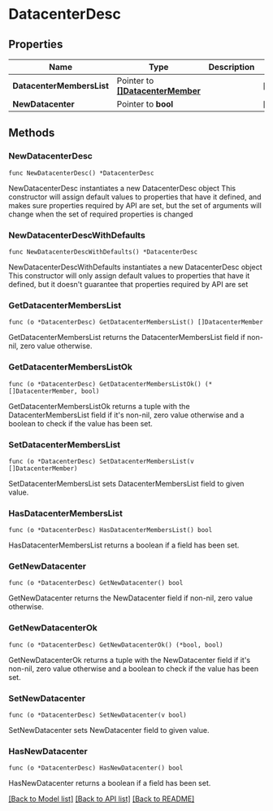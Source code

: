 # DatacenterDesc

## Properties

Name | Type | Description | Notes
------------ | ------------- | ------------- | -------------
**DatacenterMembersList** | Pointer to [**[]DatacenterMember**](DatacenterMember.md) |  | [optional] 
**NewDatacenter** | Pointer to **bool** |  | [optional] 

## Methods

### NewDatacenterDesc

`func NewDatacenterDesc() *DatacenterDesc`

NewDatacenterDesc instantiates a new DatacenterDesc object
This constructor will assign default values to properties that have it defined,
and makes sure properties required by API are set, but the set of arguments
will change when the set of required properties is changed

### NewDatacenterDescWithDefaults

`func NewDatacenterDescWithDefaults() *DatacenterDesc`

NewDatacenterDescWithDefaults instantiates a new DatacenterDesc object
This constructor will only assign default values to properties that have it defined,
but it doesn't guarantee that properties required by API are set

### GetDatacenterMembersList

`func (o *DatacenterDesc) GetDatacenterMembersList() []DatacenterMember`

GetDatacenterMembersList returns the DatacenterMembersList field if non-nil, zero value otherwise.

### GetDatacenterMembersListOk

`func (o *DatacenterDesc) GetDatacenterMembersListOk() (*[]DatacenterMember, bool)`

GetDatacenterMembersListOk returns a tuple with the DatacenterMembersList field if it's non-nil, zero value otherwise
and a boolean to check if the value has been set.

### SetDatacenterMembersList

`func (o *DatacenterDesc) SetDatacenterMembersList(v []DatacenterMember)`

SetDatacenterMembersList sets DatacenterMembersList field to given value.

### HasDatacenterMembersList

`func (o *DatacenterDesc) HasDatacenterMembersList() bool`

HasDatacenterMembersList returns a boolean if a field has been set.

### GetNewDatacenter

`func (o *DatacenterDesc) GetNewDatacenter() bool`

GetNewDatacenter returns the NewDatacenter field if non-nil, zero value otherwise.

### GetNewDatacenterOk

`func (o *DatacenterDesc) GetNewDatacenterOk() (*bool, bool)`

GetNewDatacenterOk returns a tuple with the NewDatacenter field if it's non-nil, zero value otherwise
and a boolean to check if the value has been set.

### SetNewDatacenter

`func (o *DatacenterDesc) SetNewDatacenter(v bool)`

SetNewDatacenter sets NewDatacenter field to given value.

### HasNewDatacenter

`func (o *DatacenterDesc) HasNewDatacenter() bool`

HasNewDatacenter returns a boolean if a field has been set.


[[Back to Model list]](../README.md#documentation-for-models) [[Back to API list]](../README.md#documentation-for-api-endpoints) [[Back to README]](../README.md)


